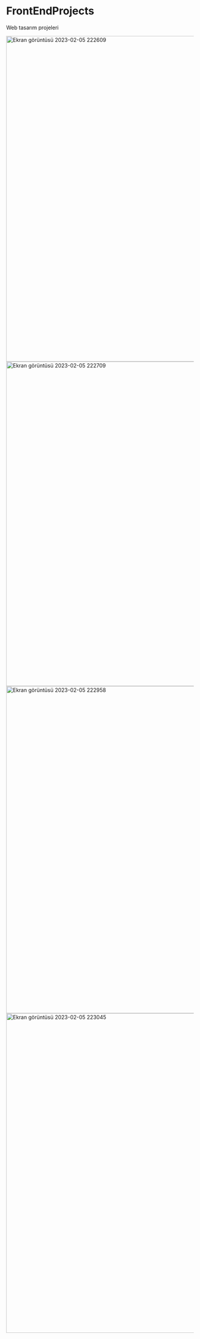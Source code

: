 # FrontEndProjects
 Web tasarım projeleri

<img width="872" alt="Ekran görüntüsü 2023-02-05 222609" src="https://user-images.githubusercontent.com/113041850/216841409-93d5f3a7-404b-485a-8155-5d996cd46774.png">
<img width="869" alt="Ekran görüntüsü 2023-02-05 222709" src="https://user-images.githubusercontent.com/113041850/216841432-94905e3b-935a-491e-ad9e-99ca0142c640.png">
<img width="876" alt="Ekran görüntüsü 2023-02-05 222958" src="https://user-images.githubusercontent.com/113041850/216841443-3bc3e9ac-48d7-4205-88e1-717d925f8916.png">
<img width="856" alt="Ekran görüntüsü 2023-02-05 223045" src="https://user-images.githubusercontent.com/113041850/216841448-21f14c87-c751-4db4-99a0-619387165988.png">
